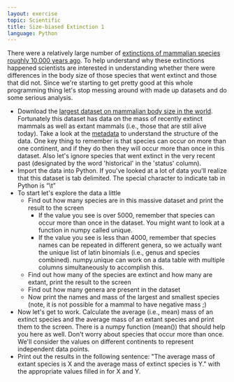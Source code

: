 ```yaml
---
layout: exercise
topic: Scientific
title: Size-biased Extinction 1
language: Python
---
```


There were a relatively large number of [extinctions of mammalian
species roughly 10,000 years
ago](http://en.wikipedia.org/wiki/Quaternary_extinction_event). To help
understand why these extinctions happened scientists are interested in
understanding whether there were differences in the body size of those
species that went extinct and those that did not. Since we're starting
to get pretty good at this whole programming thing let's stop messing
around with made up datasets and do some serious analysis.

-   Download the [largest dataset on mammalian body size in the
    world](https://esapubs.org/archive/ecol/E084/094/MOMv3.3.txt).
    Fortunately this dataset has data on the mass of recently extinct
    mammals as well as extant mammals (i.e., those that are still alive
    today). Take a look at the
    [metadata](https://esapubs.org/archive/ecol/E084/094/metadata.htm)
    to understand the structure of the data. One key thing to remember
    is that species can occur on more than one continent, and if they do
    then they will occur more than once in this dataset. Also let's
    ignore species that went extinct in the very recent past (designated
    by the word 'historical' in the 'status' column).
-   Import the data into Python. If you've looked at a lot of data
    you'll realize that this dataset is tab delimited. The special
    character to indicate tab in Python is “\\t”
-   To start let's explore the data a little
    -   Find out how many species are in this massive dataset and print
        the result to the screen
        -   If the value you see is over 5000, remember that species can
            occur more than once in the dataset. You might want to look
            at a function in numpy called unique.
        -   If the value you see is less than 4000, remember that
            species names can be repeated in different genera, so we
            actually want the unique list of latin binomials (i.e.,
            genus and species combined). numpy.unique can work on a data
            table with multiple columns simultaneously to accomplish
            this.
    -   Find out how many of the species are extinct and how many are
        extant, print the result to the screen
    -   Find out how many genera are present in the dataset
    -   Now print the names and mass of the largest and smallest species
        (note, it is not possible for a mammal to have negative mass ;)
-   Now let's get to work. Calculate the average (i.e., mean) mass of an
    extinct species and the average mass of an extant species and print
    them to the screen. There is a numpy function (mean()) that should
    help you here as well. Don't worry about species that occur more
    than once. We'll consider the values on different continents to
    represent independent data points.
-   Print out the results in the following sentence: "The average mass
    of extant species is X and the average mass of extinct species is
    Y." with the appropriate values filled in for X and Y.
